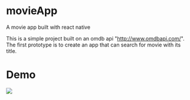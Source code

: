# movieApp
A movie app built with react native

This is a simple project built on an omdb api "http://www.omdbapi.com/". The first prototype is to create an app that can search for movie with its title. 

# Demo
![](https://github.com/geesoon/movieApp/blob/master/demo/first_prototype.gif.gif)
